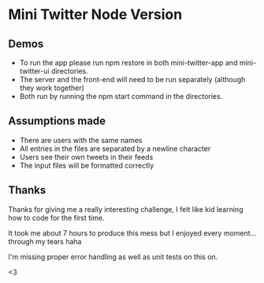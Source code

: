 # Mini Twitter Node Version

## Demos

- To run the app please run npm restore in both mini-twitter-app and mini-twitter-ui directories.
- The server and the front-end will need to be run separately (although they work together)
- Both run by running the npm start command in the directories.

## Assumptions made

- There are users with the same names
- All entries in the files are separated by a newline character
- Users see their own tweets in their feeds
- The input files will be formatted correctly

## Thanks

Thanks for giving me a really interesting challenge, I felt like kid learning how to code for the first time.

It took me about 7 hours to produce this mess but I enjoyed every moment... through my tears haha

I'm missing proper error handling as well as unit tests on this on.

<3

